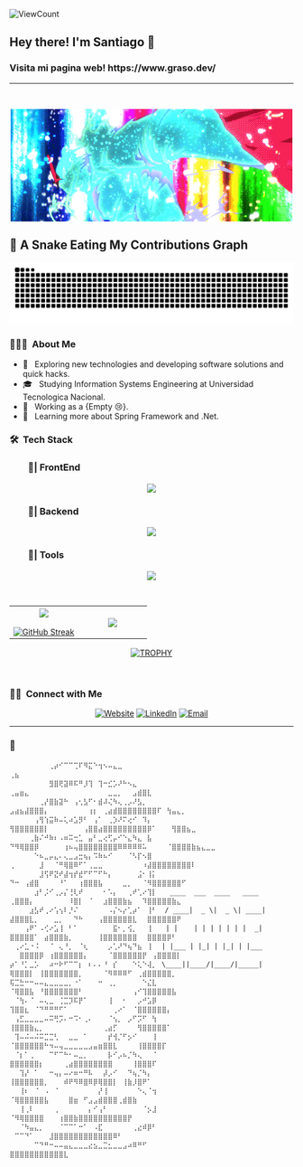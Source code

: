 ![ViewCount](https://views.whatilearened.today/views/github/graso211/graso211.svg?cache=remove)



<h2> Hey there! I'm Santiago 👋</h2>
<h3> Visita mi pagina web! https://www.graso.dev/ </h3>

---

<br/>
<p align="center"><img align="center" src="https://github.com/GraSo211/graso211/blob/main/images/hellothere.gif" /></p>

## 🐍 A Snake Eating My Contributions Graph

<p align="center">
	<picture>
		  <source media="(prefers-color-scheme: dark)" srcset="https://raw.githubusercontent.com/GraSo211/GraSo211/output/github-contribution-grid-snake-dark.svg">
		  <source media="(prefers-color-scheme: light)" srcset="https://raw.githubusercontent.com/GraSo211/GraSo211/output/github-contribution-grid-snake.svg">
		  <img alt="github contribution grid snake animation" src="https://raw.githubusercontent.com/GraSo211/GraSo211/output/github-contribution-grid-snake.svg">
	</picture>
</p>
<h3> 👨🏻‍💻 &nbsp;About Me </h3>

- 🤔 &nbsp; Exploring new technologies and developing software solutions and quick hacks.
- 🎓 &nbsp; Studying Information Systems Engineering at Universidad Tecnologica Nacional.
- 💼 &nbsp; Working as a {Empty 😢}.
- 🌱 &nbsp; Learning more about Spring Framework and .Net.

<h3> 🛠 &nbsp;Tech Stack</h3>
<h3>&emsp;&emsp;🎨| FrontEnd</h3>
<p align="center"><img align="center" src="https://skillicons.dev/icons?i=html,css,react,nextjs,astro,tailwind,js,ts&perline=8" /></p>
<h3>&emsp;&emsp;🧠| Backend</h3>
<p align="center"><img align="center" src="https://skillicons.dev/icons?i=java,cs,py,nodejs,spring,dotnet,express,postgres&perline=8" /></p>
<h3>&emsp;&emsp;🧰| Tools</h3>
<p align="center"><img align="center" src="https://skillicons.dev/icons?i=docker,discord,vscode,postman&perline=8" /></p>
<br/>

<!--- stats & Trophy (start) -->
<p align="center">
  <!--- stats (start) -->
<table align="center">
<tr border="none">
<td width="50%" align="center">
  
  <img  align="center"  src="https://github-readme-stats.vercel.app/api?username=GraSo211&theme=dark&show_icons=true&count_private=true" />
  <br></br>
  <a href="https://git.io/streak-stats"><img src="https://streak-stats.demolab.com?user=GraSo211&theme=dark" alt="GitHub Streak" /></a>
</td>

<td width="50%" align="center">

  <img  align="center"  src="https://github-readme-stats.anuraghazra1.vercel.app/api/top-langs/?username=GraSo211&theme=dark&hide_border=false&no-bg=true&no-frame=true&langs_count=10"/>
  
  </td>
</tr>
</table>
<!--- stats (end) -->

<!--- trophy (start) -->
<div align="center">
  <a href="https://github.com/ryo-ma/github-profile-trophy" title="Go to Source">
      <img align="center" width=84% src="https://github-profile-trophy.vercel.app/?username=GraSo211&theme=radical&row=1&column=7&margin-h=15&margin-w=5&no-bg=true" alt="TROPHY" />
    </a>
</div>
<!--- trophy (start) -->

</p>        
<!--- stats (end) -->

<br/>

<h3> 🤝🏻 &nbsp;Connect with Me </h3>

<p align="center">
<a href="https://graso.dev/"><img alt="Website" src="https://img.shields.io/badge/Website-www.graso.dev-blue?style=flat-square&logo=google-chrome"></a>
<a href="https://www.linkedin.com/in/santiago-gramaglia-sola/"><img alt="LinkedIn" src="https://img.shields.io/badge/LinkedIn-Santiago%20Gramaglia%20Sola-blue?style=flat-square&logo=linkedin"></a>
<a href="mailto:santiagogramagliasola1@gmail.com"><img alt="Email" src="https://img.shields.io/badge/Email-santiagogramagliasola1@gmail.com-blue?style=flat-square&logo=gmail"></a>
</p>



---


### 🗿
``````
⠀⠀⠀⠀⠀⠀⠀⠀⢀⡴⠊⠉⠉⢉⠏⠻⣍⠑⢲⠢⠤⣄⣀⠀⠀⠀⠀⠀⠀⠀           ⠀⠀      ⠀⠀                             ⢀⣦⠀⠀⠀
⠀⠀⠀⠀⠀⠀⠀⠀⣻⣿⢟⣽⠿⠯⠛⡸⢹⠀⢹⠒⣊⡡⠜⠓⠢⣄⠀⠀⠀⠀   ⠀             ⢀⣤⣶⣄⠀⠀⠀⠀⠀⠀⠀⠀⠀⠀⠀⠀⠀⠀⠀⠀⣀⣀⡀⠀⠀⣠⣾⣿⣇⠀⠀⠀⠀
⠀⠀⠀⠀⠀⠀⢀⡜⣿⣷⣽⠓⠀⢠⢂⣣⠋⠂⣾⠼⢌⠳⢄⢀⡠⠜⣣⡀⠀⠀             ⣠⣴⣦⣼⣿⣿⣿⡄⠀⠀⠀⠀⠀⠀⠀⠀⢰⡆⠀⢀⣴⣾⣿⣿⣿⣿⣿⣿⣿⣿⠏⠀⢳⣤⣄⡀⠀⠀  ⠀⠀⠀
⠀⠀⠀⠀⠀⢠⢻⢱⣭⠷⠤⢅⠴⣡⡻⠃⠀⢠⠁⠀⢀⡱⠜⠍⢔⠊⠀⠹⡄⠀⠀            ⢻⣿⣿⣿⣿⣿⣿⡇⠀⠀⠀⠀⠀⠀⠀⢠⣿⣿⣴⣿⣿⣿⣿⣿⣿⣿⣿⣿⡿⠁⠀⠀⠀⢻⣿⣿⣦⣀⠀⠀
⠀⠀⠀⠀⢀⣷⠌⠚⠷⠆⠠⠶⠭⢒⣁⠀⣤⠃⣀⢔⢋⡤⠊⠑⣄⠳⣄⠀⣧⠀⠀⠀            ⠙⠻⢿⣿⣿⡿⠀⠀⠀⠀⠀⢰⠦⢤⣿⣿⣿⣿⣿⣿⣿⣿⠿⠿⠿⠿⠿⠥⠀⠀⠀⠀⠈⣿⣿⣿⣿⣷⣦⣄⣀⣀⠀
⠀⠀⠀⠀⠀⠑⠦⣀⡤⣄⠄⢄⣀⣠⣒⢦⡄⠩⠷⠦⠊⠀⠀⠀⠈⠣⡏⠢⣿⠀                        ⢀⠀⠀⠀⠀⠀⣸⠀⠀⠈⠛⢿⣿⠿⠋⠁⢀⣀⣀⠀⠀⠀⠀⠀⠀⠀⠀⠰⣼⣿⣿⣿⣿⣿⣿⣿⣿⠇⠀⠀⠀⠀⠀     
⠀⠀⠀⠀⠀⠀⣸⢫⠟⣝⠞⣼⢲⡞⣞⠋⠋⠉⠋⠓⡄⠀⠀⠀⠀⠀⣨⠂⢸⡅⠀⠀⠀                      ⠙⠒⠀⢠⣾⣿⠀⠀⠀⠀⠘⠁⠀⠀⢰⣿⣿⣿⣧⠀⠀⠀⠀⣀⡀⠀⠀⠈⠻⣿⣿⣿⣿⣿⣿⠋⠀⠀⠀⠀
⠀⠀⠀⠀⠀⣰⠃⡨⠊⢀⡠⡌⢘⢇⠞⠀⠀⠀⠀⠂⠡⡄⠀⠀⢀⠞⢁⠔⢹⡇ ⠀ ____  ___  ____   ____   ⢀⣿⣿⣿⡄⠀⠀⠀⠀⠀⠀⠀⠸⣿⡇⠀⠈⠀⠀⣰⣿⣿⣿⣷⣦⠀⠀⠹⣿⣿⣿⣿⣿⣷⣄⠀
⠀⠀⠀⠀⣰⣣⠞⢀⠔⢡⢢⠇⡘⠌⠀⠀⠀⠀⠀⠀⠠⡌⠢⡔⢁⡴⠁⠀⢸⠃  / ____|  _ \|  _ \| ____|  ⣼⣿⣿⣿⣇⡀⠀⠀⠀⣀⡀⠀⠀⠙⠓⠀⠀⠀⢠⣿⣿⣿⣿⣿⣿⣇⠀⠀⣿⣿⣿⣿⣿⣿⠟⠀⠀⠀⠀
⠀⠀⠀⢠⠟⠁⠠⢊⠔⣡⢸⠀⠃⠁⠀⠀⠀⠀⠀⠀⠀⣯⠂⡀⢪⡀⠀⠀⢸⠀⠀ | |    | | | | | | |  _|    ⣿⣿⣿⣿⣿⠁⠀⣴⣿⣿⣿⣷⡀⠀⠀⠀⠀⠀⢸⣿⣿⣿⣿⣿⣿⣿⠀⠀⣿⣿⣿⣿⡿⠃⠀
⠀⢀⠔⣁⠐⠨⠀⠀⠈⠀⢄⠘⡀⠀⠈⢆⠀⠀⠀⠀⡠⢁⠜⠙⢦⠙⣦⠀⢸⠀⠀| |___ | |_| | |_| | |___ ⠀⠀⣿⣿⣿⣿⡿⠀⢰⣿⣿⣿⣿⣿⣿⡄⠀⠀⠀⠀⠈⣿⣿⣿⣿⣿⣿⡟⠀⢠⣿⣿⣿⣿⡇⠀
⡴⠁⠘⡁⣀⡡⠀⠀⠴⠒⠗⠋⠉⠉⡆⠀⠆⠄⠄⠘⠀⡎⠀⠀⠀⠑⢅⠑⢼⡀⠀\____||____/|____/|_____|   ⢿⣿⣿⣿⡇⠀⢸⣿⣿⣿⣿⣿⣿⣿⡀⠀⠀⠀⠀⠈⠻⠿⠿⠿⠋⠀⢀⣾⣿⣿⣿⣿⣿⡀⠀⠀
⢯⣉⣓⠒⠒⠤⠤⣄⣀⣀⣀⣀⡀⠐⠁⠀⠀⠀⠒⠀⢀⡀⠀⠀⠀⠀⠀⠑⣌⣇                              ⠈⢿⣿⣿⣧⠀⠘⣿⣿⣿⣿⣿⣿⣿⠃⠀⠀⠀⠀⠀⠀⠀⠀⠀⠀⢠⠊⢹⣿⣿⣿⣿⣿⣧⠀⠀
⠀⠈⢳⠄⠈⠀⠤⢄⣀⠀⢈⣉⡹⠯⡟⠁⠀⠀⠀⠀⢸⠀⠀⠂⠀⠀⡠⠚⣡⡿                                 ⢹⣿⣿⣆⠀⠈⠙⠛⠛⠛⠋⠁⠀⠀⠀⠀⠀⠀⠀⠀⠀⢀⠔⠁⠀⠈⣿⣿⣿⣿⣿⣿⡄⠀⠀
⠀⢠⣋⣀⣀⣀⣀⠤⠭⢛⡩⠄⠒⠩⠂⢀⠄⠀⠀⠀⠈⢢⡀⠀⡠⠋⡩⠋⠀⢳⠀⠀⠀⠀⠀                          ⢸⣿⣿⣿⣷⣄⡀⠀⠀⠀⠀⠀⠀⠀⠀⠀⠀⠀⠀⢀⣴⡋⠀⠀⠀⠀⢻⣿⣿⣿⣿⣿⠁⠀⠀⠀⠀⠀
⠀⢹⠤⠬⠤⠬⠭⣉⣉⢃⠀⠀⣀⣀⠀⠁⠀⠀⠀⠀⡞⢺⡈⠋⡢⠊⠀⠀⠀⢸⠀⠀⠀⠀                           ⠈⣿⣿⣿⣿⣿⣿⠓⠲⠤⢤⣀⣀⣀⣀⣀⣠⣤⣶⣿⣿⣇⠀⠀⠀⠀⢸⣿⣿⣿⣿⡏⠀⠀⠀⠀
⠀⠈⡆⠁⢀⠀⠀⠀⠉⠋⠉⠓⠂⠤⣀⡀⠀⠀⠀⠀⡧⠊⡠⠦⡈⠳⢄⠀⠀⠈                                 ⣿⣿⣿⣿⣿⣿⡆⠀⠀⠀⠀⢀⣴⣿⣿⣿⣿⣿⣿⣿⣿⠀⠀⠀⠀⢸⣿⣿⣿⠏⠀⠀⠀
⠀⠀⢹⡜⠀⠁⠀⠀⠒⢤⡄⠤⠔⠶⠒⠛⠧⠀⠀⡼⡠⠊⠀⠀⠙⢦⡈⠳⡄⠀⠀⠀                              ⢸⣿⣿⣿⣿⣿⣿⡀⠀⠀⠀⠾⠟⠻⠿⣿⠿⡿⢿⣿⣿⡇⠀⢸⣷⡸⣿⠟⠁⠀⠀⠀
⠀⠀⢸⠆⠀⠈⠀⠠⠀⠈⠀⠀⠀⠀⠀⠀⠀⠀⡜⢸⠀⠀⠀⠀⠀⠀⠑⢄⠈⢲⠀⠀                               ⠈⢿⣿⣿⣿⣿⣿⣧⠀⠀⠀⠀⣿⣶⠀⠋⣠⣠⣾⣿⣿⣿⢀⣾⣿⣷⠀⠀
⠀⠀⢸⢀⠇⠀⠀⠀⠀⢀⠀⠀⠀⠀⠀⠀⡄⠊⢠⠃⠀⠀⠀⠀⠀⠀⠀⠈⡢⣸                                  ⠈⠻⢿⣿⣿⣿⣿⠀⠀⠀⢰⣿⣿⣷⣿⣿⣿⣿⣿⣿⣿⣿⣿⣿⡟⠀⠀⠀
⠀⠀⠈⠳⣤⣄⡀⠀⠀⠀⠈⠉⠉⠁⠒⠁⠀⠠⣏⠀⠀⠀⠀⠀⠀⢀⣔⠾⡿⠃                                   ⠀⠉⠉⠙⠁⠀⠀⠀⣸⣿⣿⣿⣿⣿⣿⣿⣿⣿⣿⣿⣿⠿⠃⠀⠀
⠀⠀⠀⠀⠀⠉⠙⠛⠒⠤⠤⣤⣄⣀⣀⣀⣔⣢⣀⣉⣂⣀⣀⣠⠴⠿⠛⠋⠀⠀⠀⠀⠀⠀⠀⠀⠀⠀⠀                                  ⣿⣿⣿⣿⣿⣿⣿⣿⣿⣿⣿⣇⠀⠀⠀
⠀⠀⠀⠀⠀⠀⠀⠀⠀⠀⠀⠀⠀⠀⠀⠀

``````








